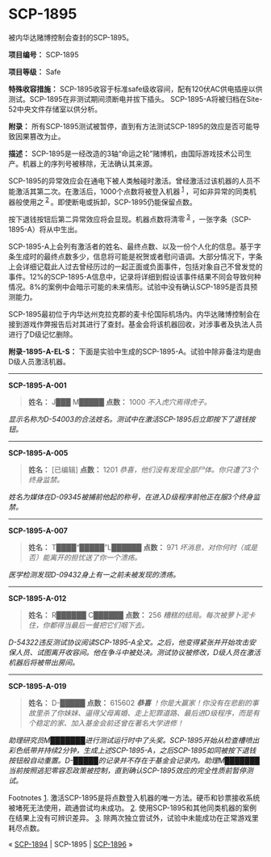 # SCP-1895
                        




被内华达赌博控制会查封的SCP-1895。



**项目编号：** SCP-1895

**项目等级：** Safe

**特殊收容措施：** SCP-1895收容于标准safe级收容间，配有120伏AC供电插座以供测试。SCP-1895在非测试期间须断电并拔下插头。
SCP-1895-A将被归档在Site-52中央文件存储室以供分析。

**附录：** 所有SCP-1895测试被暂停，直到有方法测试SCP-1895的效应是否可能导致因果篡改为止。

**描述：** SCP-1895是一经改造的3轴“命运之轮”赌博机，由国际游戏技术公司生产。机器上的序列号被移除，无法确认其来源。

SCP-1895的异常效应会在通电下被人类触碰时激活。曾经激活过该机器的人员不能激活其第二次。在激活后，1000个点数将被登入机器<sup class='footnoteref'>
 <a shape='rect' class='footnoteref' id='footnoteref-1' href='javascript:;' onclick='WIKIDOT.page.utils.scrollToReference(&apos;footnote-1&apos;)'>1</a>
</sup>，可如非异常的同类机器般使用之<sup class='footnoteref'>
 <a shape='rect' class='footnoteref' id='footnoteref-2' href='javascript:;' onclick='WIKIDOT.page.utils.scrollToReference(&apos;footnote-2&apos;)'>2</a>
</sup>。即使断电或拆卸，SCP-1895仍能保留点数。

按下退钱按钮后第二异常效应将会显现。机器点数将清零<sup class='footnoteref'>
 <a shape='rect' class='footnoteref' id='footnoteref-3' href='javascript:;' onclick='WIKIDOT.page.utils.scrollToReference(&apos;footnote-3&apos;)'>3</a>
</sup>，一张字条（SCP-1895-A）将从中生出。

SCP-1895-A上会列有激活者的姓名、最终点数、以及一份个人化的信息。基于字条生成时的最终点数多少，信息将可能是祝贺或者慰问语调。大部分情况下，字条上会详细记载此人过去曾经历过的一起正面或负面事件，包括对象自己不曾发觉的事件。12%的SCP-1895-A信息中，记录将详细到假设该事件结果不同会导致何种情况。8%的案例中会暗示可能的未来情形。试验中没有确认SCP-1895是否具预测能力。

SCP-1895最初位于内华达州克拉克郡的麦卡伦国际机场内。内华达赌博控制会在接到游戏作弊报告后对其进行了查封。基金会将该机器回收，对涉事者及执法人员进行了D级记忆删除。

**附录-1895-A-EL-S：** 下面是实验中生成的SCP-1895-A。试验中除非备注均是由D级人员激活机器。


---

**SCP-1895-A-001** 


> **姓名：** J███ M█████
**点数：** 1000
*不入虎穴焉得虎子。* 
> 

*显示名称为D-54003的合法姓名。测试中在激活SCP-1895后立即按下了退钱按钮。* 


---

**SCP-1895-A-005** 


> **姓名：** [已编辑]
**点数：** 1201
*恭喜，他们没有发现全部尸体。你只遭了3个终身监禁。* 
> 

*姓名为媒体在D-09345被捕前他起的称号，在进入D级程序前他正在服3个终身监禁。* 


---

**SCP-1895-A-007** 


> **姓名：** T████“█████”L██████
**点数：** 971
*坏消息，对你何时（或是否）能离开的担忧送了你一个溃疡。* 
> 

*医学检测发现D-09432身上有一之前未被发现的溃疡。* 


---

**SCP-1895-A-012** 


> **姓名：** R██████ C██████
**点数：** 256
*糟糕的结局。每次被萝卜泥卡住，你都得当最后一餐把它们咽下去。* 
> 

*D-54322违反测试协议阅读SCP-1895-A全文。之后，他变得紧张并开始攻击安保人员、试图离开收容间。他在争斗中被处决。测试协议被修改，D级人员在激活机器后将被带出房间。* 


---

**SCP-1895-A-019** 


> **姓名：** D-█████
**点数：** 615602
***恭喜** ！你是大赢家！你没有在悲剧的事故里杀了你妹妹、逼得父母离婚、走上犯罪道路、最后进D级程序，而是有个稳定的家、加入基金会前还曾在著名大学进修！* 
> 

*助理研究员M███████进行测试运行时中了头奖。SCP-1895开始从检查槽喷出彩色纸带并持续2分钟，生成上述SCP-1895-A，之后SCP-1895如同被按下退钱按钮般自动重置。D-█████的记录并不存在于基金会记录内。助理M███████当前按照逃犯零容忍政策被控制，直到确认SCP-1895效应的完全性质前暂停测试。* 


Footnotes
<a shape='rect' href='javascript:;' onclick='WIKIDOT.page.utils.scrollToReference(&apos;footnoteref-1&apos;)'>1</a>. 激活SCP-1895是将点数登入机器的唯一方法。硬币和钞票接收系统被堵死无法使用，疏通尝试均未成功。
<a shape='rect' href='javascript:;' onclick='WIKIDOT.page.utils.scrollToReference(&apos;footnoteref-2&apos;)'>2</a>. 使用SCP-1895和其他同类机器的案例在结果上没有可辨识差异。
<a shape='rect' href='javascript:;' onclick='WIKIDOT.page.utils.scrollToReference(&apos;footnoteref-3&apos;)'>3</a>. 除两次独立尝试外，试验中未能成功在正常游戏里耗尽点数。



« [SCP-1894](/scp-1894) | SCP-1895 | [SCP-1896](/scp-1896) »





                    